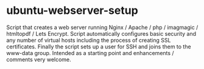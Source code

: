 # ubuntu-webserver-setup
Script that creates a web server running Nginx / Apache / php / imagmagic / htmltopdf / Lets Encrypt. Script automatically configures basic security and any number of virtual hosts including the process of creating SSL certificates. Finally the script sets up a user for SSH and joins them to the www-data group. Intended as a starting point and enhancements / comments very welcome.
